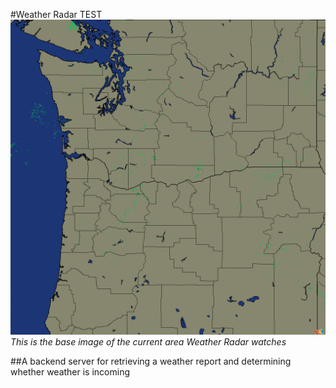 #Weather Radar TEST
![Radar Base Image](https://raw.githubusercontent.com/Bingram/WUnderGround_TEST/master/raw/full-image-NW.png)
*This is the base image of the current area Weather Radar watches*

##A backend server for retrieving a weather report and determining whether weather is incoming

